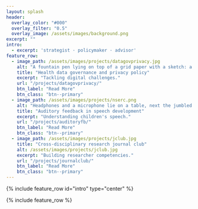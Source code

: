 ```yaml
---
layout: splash
header:
  overlay_color: "#000"
  overlay_filter: "0.5"
  overlay_image: /assets/images/background.png
excerpt: ""
intro:
  - excerpt: 'strategist · policymaker · advisor'
feature_row:
  - image_path: /assets/images/projects/datagovprivacy.jpg
    alt: "A fountain pen lying on top of a grid paper with a sketch: a heart, a person, a data signal, and a padlock."
    title: "Health data governance and privacy policy"
    excerpt: "Tackling digital challenges."
    url: "/projects/datagovprivacy/"
    btn_label: "Read More"
    btn_class: "btn--primary"    
  - image_path: /assets/images/projects/nserc.png
    alt: "Headphones and a microphone lie on a table, next the jumbled headphone extension cord."
    title: "Auditory feedback in speech development"
    excerpt: "Understanding children's speech."
    url: "/projects/auditoryfb/"
    btn_label: "Read More"
    btn_class: "btn--primary"    
  - image_path: /assets/images/projects/jclub.jpg
    title: "Cross-disciplinary research journal club"
    alt: /assets/images/projects/jclub.jpg
    excerpt: "Building researcher competencies."
    url: "/projects/journalclub/"
    btn_label: "Read More"
    btn_class: "btn--primary"
---
```


{% include feature_row id="intro" type="center" %}

{% include feature_row %}
